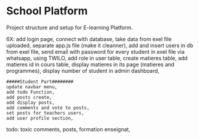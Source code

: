 # School Platform

Project structure and setup for E-learning Platform.

6X: add login page, 
    connect with database, 
    take data from exel file uploaded, 
    separate app.js file (make it cleanner), 
    add and insert users in db from exel file, 
    send email with password for every student in exel file via whatsapp, using TWILO,
    add role in user table,
    create matieres table,
    add matieres id in cours table,
    display matieres in its page (matieres and programmes),
    display number of student in admin dashboard,

    #####Student Part########
    update navbar menu,
    add todo Function,
    add posts create,
    add display posts,
    add comments and vote to posts,
    set posts for teachers users,
    add user profile section,
    
    


todo: toxic comments, posts, formation enseignat,